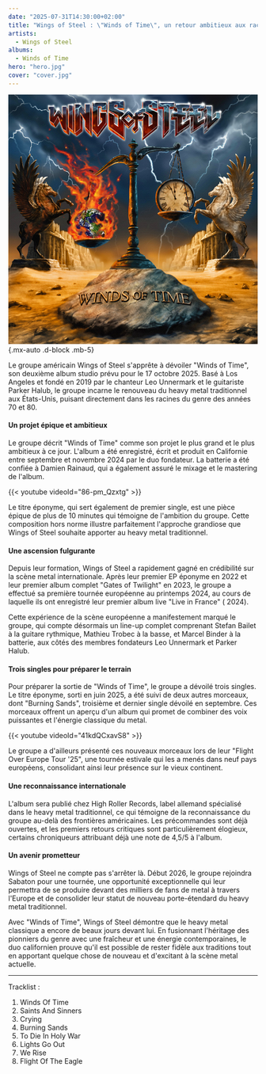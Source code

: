 ```yaml
---
date: "2025-07-31T14:30:00+02:00"
title: "Wings of Steel : \"Winds of Time\", un retour ambitieux aux racines du heavy metal"
artists:
  - Wings of Steel
albums:
  - Winds of Time
hero: "hero.jpg"
cover: "cover.jpg"
---
```


![Winds of Time](cover.jpg)
{.mx-auto .d-block .mb-5}

Le groupe américain Wings of Steel s'apprête à dévoiler "Winds of Time", son deuxième album studio prévu pour le 17
octobre 2025. Basé à Los Angeles et fondé en 2019 par le chanteur Leo Unnermark et le guitariste Parker Halub, le groupe
incarne le renouveau du heavy metal traditionnel aux États-Unis, puisant directement dans les racines du genre des
années 70 et 80.

#### Un projet épique et ambitieux

Le groupe décrit "Winds of Time" comme son projet le plus grand et le plus ambitieux à ce jour. L'album a été
enregistré, écrit et produit en Californie entre septembre et novembre 2024 par le duo fondateur. La batterie a été
confiée à Damien Rainaud, qui a également assuré le mixage et le mastering de l'album.

{{< youtube videoId="86-pm_Qzxtg" >}}

Le titre éponyme, qui sert également de premier single, est une pièce épique de plus de 10 minutes qui témoigne de
l'ambition du groupe. Cette composition hors norme illustre parfaitement l'approche grandiose que Wings of Steel
souhaite apporter au heavy metal traditionnel.

#### Une ascension fulgurante

Depuis leur formation, Wings of Steel a rapidement gagné en crédibilité sur la scène metal internationale. Après leur
premier EP éponyme en 2022 et leur premier album complet "Gates of Twilight" en 2023, le groupe a effectué sa première
tournée européenne au printemps 2024, au cours de laquelle ils ont enregistré leur premier album live "Live in France" (
2024).

Cette expérience de la scène européenne a manifestement marqué le groupe, qui compte désormais un line-up complet
comprenant Stefan Bailet à la guitare rythmique, Mathieu Trobec à la basse, et Marcel Binder à la batterie, aux côtés
des membres fondateurs Leo Unnermark et Parker Halub.

#### Trois singles pour préparer le terrain

Pour préparer la sortie de "Winds of Time", le groupe a dévoilé trois singles. Le titre éponyme, sorti en juin 2025, a
été suivi de deux autres morceaux, dont "Burning Sands", troisième et dernier single dévoilé en septembre. Ces morceaux
offrent un aperçu d'un album qui promet de combiner des voix puissantes et l'énergie classique du metal.

{{< youtube videoId="41kdQCxavS8" >}}

Le groupe a d'ailleurs présenté ces nouveaux morceaux lors de leur "Flight Over Europe Tour '25", une tournée estivale
qui les a menés dans neuf pays européens, consolidant ainsi leur présence sur le vieux continent.

#### Une reconnaissance internationale

L'album sera publié chez High Roller Records, label allemand spécialisé dans le heavy metal traditionnel, ce qui
témoigne de la reconnaissance du groupe au-delà des frontières américaines. Les précommandes sont déjà ouvertes, et les
premiers retours critiques sont particulièrement élogieux, certains chroniqueurs attribuant déjà une note de 4,5/5 à
l'album.

#### Un avenir prometteur

Wings of Steel ne compte pas s'arrêter là. Début 2026, le groupe rejoindra Sabaton pour une tournée, une opportunité
exceptionnelle qui leur permettra de se produire devant des milliers de fans de metal à travers l'Europe et de
consolider leur statut de nouveau porte-étendard du heavy metal traditionnel.

Avec "Winds of Time", Wings of Steel démontre que le heavy metal classique a encore de beaux jours devant lui. En
fusionnant l'héritage des pionniers du genre avec une fraîcheur et une énergie contemporaines, le duo californien prouve
qu'il est possible de rester fidèle aux traditions tout en apportant quelque chose de nouveau et d'excitant à la scène
metal actuelle.

---

Tracklist :

01. Winds Of Time
02. Saints And Sinners
03. Crying
04. Burning Sands
05. To Die In Holy War
06. Lights Go Out
07. We Rise
08. Flight Of The Eagle
